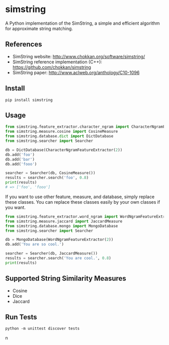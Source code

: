 # simstring
A Python implementation of the SimString, a simple and efficient algorithm for approximate string matching.

## References
- SimString website: http://www.chokkan.org/software/simstring/
- SimString reference implementation (C++): https://github.com/chokkan/simstring
- SimString paper: http://www.aclweb.org/anthology/C10-1096

## Install
```
pip install simstring
```

## Usage
```python
from simstring.feature_extractor.character_ngram import CharacterNgramFeatureExtractor
from simstring.measure.cosine import CosineMeasure
from simstring.database.dict import DictDatabase
from simstring.searcher import Searcher

db = DictDatabase(CharacterNgramFeatureExtractor(2))
db.add('foo')
db.add('bar')
db.add('fooo')

searcher = Searcher(db, CosineMeasure())
results = searcher.search('foo', 0.8)
print(results)
# => ['foo', 'fooo']
```

If you want to use other feature, measure, and database, simply replace these classes. You can replace these classes easily by your own classes if you want.

```python
from simstring.feature_extractor.word_ngram import WordNgramFeatureExtractor
from simstring.measure.jaccard import JaccardMeasure
from simstring.database.mongo import MongoDatabase
from simstring.searcher import Searcher

db = MongoDatabase(WordNgramFeatureExtractor(2))
db.add('You are so cool.')

searcher = Searcher(db, JaccardMeasure())
results = searcher.search('You are cool.', 0.8)
print(results)
```

## Supported String Similarity Measures
- Cosine
- Dice
- Jaccard

## Run Tests
```
python -m unittest discover tests
```
n
